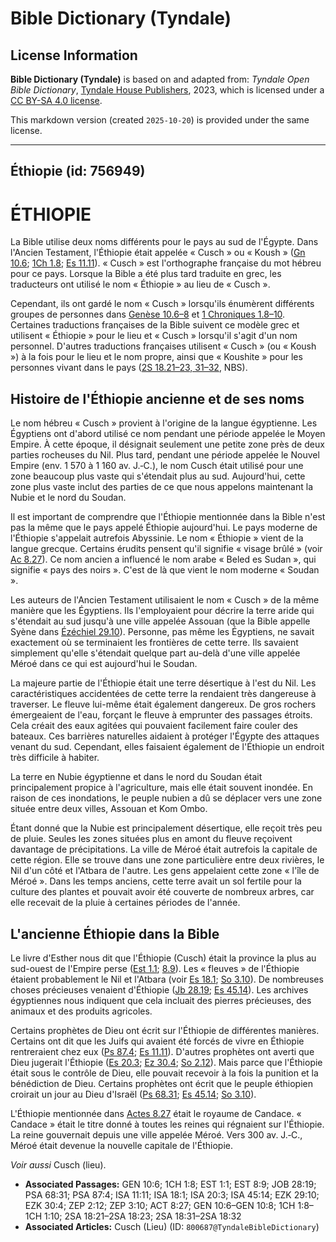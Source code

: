 # Bible Dictionary (Tyndale)

## License Information

**Bible Dictionary (Tyndale)** is based on and adapted from: _Tyndale Open Bible Dictionary_, [Tyndale House Publishers](https://tyndaleopenresources.com/), 2023, which is licensed under a [CC BY-SA 4.0 license](https://creativecommons.org/licenses/by-sa/4.0/legalcode.en).

This markdown version (created `2025-10-20`) is provided under the same license.



--------------------------------

## Éthiopie (id: 756949)

ÉTHIOPIE
========

La Bible utilise deux noms différents pour le pays au sud de l'Égypte. Dans l'Ancien Testament, l'Éthiopie était appelée « Cusch » ou « Koush » ([Gn 10\.6](https://ref.ly/Gen10:6); [1Ch 1\.8](https://ref.ly/1Chr1:8); [Es 11\.11](https://ref.ly/Isa11:11)). « Cusch » est l'orthographe française du mot hébreu pour ce pays. Lorsque la Bible a été plus tard traduite en grec, les traducteurs ont utilisé le nom « Éthiopie » au lieu de « Cusch ».

Cependant, ils ont gardé le nom « Cusch » lorsqu'ils énumèrent différents groupes de personnes dans [Genèse 10\.6–8](https://ref.ly/Gen10:6-Gen10:8) et [1 Chroniques 1\.8–10](https://ref.ly/1Chr1:8-1Chr1:10). Certaines traductions françaises de la Bible suivent ce modèle grec et utilisent « Éthiopie » pour le lieu et « Cusch » lorsqu'il s'agit d'un nom personnel. D'autres traductions françaises utilisent « Cusch » (ou « Koush ») à la fois pour le lieu et le nom propre, ainsi que « Koushite » pour les personnes vivant dans le pays ([2S 18\.21–23, 31–32](https://ref.ly/2Sam18:21-2Sam18:23,2Sam18:31-2Sam18:32), NBS).

Histoire de l'Éthiopie ancienne et de ses noms
----------------------------------------------

Le nom hébreu « Cusch » provient à l'origine de la langue égyptienne. Les Égyptiens ont d'abord utilisé ce nom pendant une période appelée le Moyen Empire. À cette époque, il désignait seulement une petite zone près de deux parties rocheuses du Nil. Plus tard, pendant une période appelée le Nouvel Empire (env. 1 570 à 1 160 av. J.‑C.), le nom Cusch était utilisé pour une zone beaucoup plus vaste qui s'étendait plus au sud. Aujourd'hui, cette zone plus vaste inclut des parties de ce que nous appelons maintenant la Nubie et le nord du Soudan.

Il est important de comprendre que l'Éthiopie mentionnée dans la Bible n'est pas la même que le pays appelé Éthiopie aujourd'hui. Le pays moderne de l'Éthiopie s'appelait autrefois Abyssinie. Le nom « Éthiopie » vient de la langue grecque. Certains érudits pensent qu'il signifie « visage brûlé » (voir [Ac 8\.27](https://ref.ly/Acts8:27)). Ce nom ancien a influencé le nom arabe « Beled es Sudan », qui signifie « pays des noirs ». C'est de là que vient le nom moderne « Soudan ».

Les auteurs de l'Ancien Testament utilisaient le nom « Cusch » de la même manière que les Égyptiens. Ils l'employaient pour décrire la terre aride qui s'étendait au sud jusqu'à une ville appelée Assouan (que la Bible appelle Syène dans [Ézéchiel 29\.10](https://ref.ly/Ezek29:10)). Personne, pas même les Égyptiens, ne savait exactement où se terminaient les frontières de cette terre. Ils savaient simplement qu'elle s'étendait quelque part au\-delà d'une ville appelée Méroé dans ce qui est aujourd'hui le Soudan.

La majeure partie de l'Éthiopie était une terre désertique à l'est du Nil. Les caractéristiques accidentées de cette terre la rendaient très dangereuse à traverser. Le fleuve lui\-même était également dangereux. De gros rochers émergeaient de l'eau, forçant le fleuve à emprunter des passages étroits. Cela créait des eaux agitées qui pouvaient facilement faire couler des bateaux. Ces barrières naturelles aidaient à protéger l'Égypte des attaques venant du sud. Cependant, elles faisaient également de l'Éthiopie un endroit très difficile à habiter.

La terre en Nubie égyptienne et dans le nord du Soudan était principalement propice à l'agriculture, mais elle était souvent inondée. En raison de ces inondations, le peuple nubien a dû se déplacer vers une zone située entre deux villes, Assouan et Kom Ombo.

Étant donné que la Nubie est principalement désertique, elle reçoit très peu de pluie. Seules les zones situées plus en amont du fleuve reçoivent davantage de précipitations. La ville de Méroé était autrefois la capitale de cette région. Elle se trouve dans une zone particulière entre deux rivières, le Nil d'un côté et l'Atbara de l'autre. Les gens appelaient cette zone « l'île de Méroé ». Dans les temps anciens, cette terre avait un sol fertile pour la culture des plantes et pouvait avoir été couverte de nombreux arbres, car elle recevait de la pluie à certaines périodes de l'année.

L'ancienne Éthiopie dans la Bible
---------------------------------

Le livre d'Esther nous dit que l'Éthiopie (Cusch) était la province la plus au sud\-ouest de l'Empire perse ([Est 1\.1](https://ref.ly/Esth1:1); [8\.9](https://ref.ly/Esth8:9)). Les « fleuves » de l'Éthiopie étaient probablement le Nil et l'Atbara (voir [Es 18\.1](https://ref.ly/Isa18:1); [So 3\.10](https://ref.ly/Zeph3:10)). De nombreuses choses précieuses venaient d'Éthiopie ([Jb 28\.19](https://ref.ly/Job28:19); [Es 45\.14](https://ref.ly/Isa45:14)). Les archives égyptiennes nous indiquent que cela incluait des pierres précieuses, des animaux et des produits agricoles.

Certains prophètes de Dieu ont écrit sur l'Éthiopie de différentes manières. Certains ont dit que les Juifs qui avaient été forcés de vivre en Éthiopie rentreraient chez eux ([Ps 87\.4](https://ref.ly/Ps87:4); [Es 11\.11](https://ref.ly/Isa11:11)). D'autres prophètes ont averti que Dieu jugerait l'Éthiopie ([Es 20\.3](https://ref.ly/Isa20:3); [Ez 30\.4](https://ref.ly/Ezek30:4); [So 2\.12](https://ref.ly/Zeph2:12)). Mais parce que l'Éthiopie était sous le contrôle de Dieu, elle pouvait recevoir à la fois la punition et la bénédiction de Dieu. Certains prophètes ont écrit que le peuple éthiopien croirait un jour au Dieu d'Israël ([Ps 68\.31](https://ref.ly/Ps68:31); [Es 45\.14](https://ref.ly/Isa45:14); [So 3\.10](https://ref.ly/Zeph3:10)).

L'Éthiopie mentionnée dans [Actes 8\.27](https://ref.ly/Acts8:27) était le royaume de Candace. « Candace » était le titre donné à toutes les reines qui régnaient sur l'Éthiopie. La reine gouvernait depuis une ville appelée Méroé. Vers 300 av. J.‑C., Méroé était devenue la nouvelle capitale de l'Éthiopie.

*Voir aussi* Cusch (lieu).

* **Associated Passages:** GEN 10:6; 1CH 1:8; EST 1:1; EST 8:9; JOB 28:19; PSA 68:31; PSA 87:4; ISA 11:11; ISA 18:1; ISA 20:3; ISA 45:14; EZK 29:10; EZK 30:4; ZEP 2:12; ZEP 3:10; ACT 8:27; GEN 10:6–GEN 10:8; 1CH 1:8–1CH 1:10; 2SA 18:21–2SA 18:23; 2SA 18:31–2SA 18:32
* **Associated Articles:** Cusch (Lieu) (ID: `800687@TyndaleBibleDictionary`)

